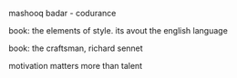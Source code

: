 mashooq badar - codurance

book: the elements of style. its avout the english language

book: the craftsman, richard sennet

motivation matters more than talent




